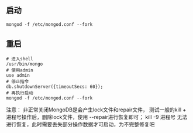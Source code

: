 ## 启动
```
mongod -f /etc/mongod.conf --fork
```
## 重启
```
# 进入shell
/usr/bin/mongo
# 使用admin
use admin
# 停止指令
db.shutdownServer({timeoutSecs: 60});
# 再执行启动
mongod -f /etc/mongod.conf --fork
```

注意：
非正常关闭MongoDB是会产生lock文件和repair文件，
测试一般的kill + 进程号操作后，删除lock文件，使用 --repair进行恢复即可；
kill -9 进程号 无法进行恢复，此时需要丢失部分操作数据才可启动，为不完整修复吧